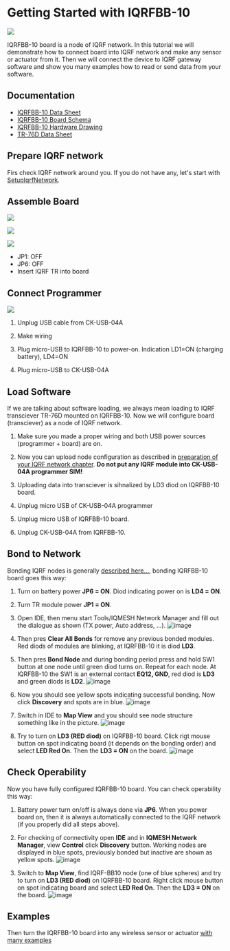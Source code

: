 # Getting Started with IQRFBB-10
![](files/images/iqrfboardSystem.png)

IQRFBB-10 board is a node of IQRF network. In this tutorial we will demonstrate how to connect board into IQRF network and make any sensor or actuator from it.
Then we will connect the device to IQRF gateway software and show you many examples how to read or send data from your software.

## Documentation
* [IQRFBB-10 Data Sheet](files/datasheet/IQRFBB10-Datasheet.pdf)
* [IQRFBB-10 Board Schema](files/datasheet/IQRFBB10-Connectors.pdf)
* [IQRFBB-10 Hardware Drawing](files/datasheet/IQRFBB10_doc_sch.pdf)
* [TR-76D Data Sheet](files/iqrf/TR-76D_datasheet.pdf)

## Prepare IQRF network
Firs check IQRF network around you. If you do not have any, let's start with [SetupIqrfNetwork](SetupIqrfNetwork.md).

## Assemble Board
![](files/datasheet/layout.png)

![](files/images/assemble1.png)

![](files/images/assemble2.png)

* JP1: OFF
* JP6: OFF
* Insert IQRF TR into board

## Connect Programmer
![](files/images/connectProgrammer.png)

1. Unplug USB cable from CK-USB-04A

2. Make wiring

3. Plug micro-USB to IQRFBB-10 to power-on. Indication LD1=ON (charging battery), LD4=ON

4. Plug micro-USB to CK-USB-04A

## Load Software
If we are talking about software loading, we always mean loading to IQRF transciever TR-76D mounted on IQRFBB-10. Now we will configure board (transciever) as a node of IQRF network.

1. Make sure you made a proper wiring and both USB power sources (programmer + board) are on.

2. Now you can upload node configuration as described in [preparation of your IQRF network chapter](SetupIqrfNetwork.md#configure-nodes). **Do not put any IQRF module into CK-USB-04A programmer SIM!**

3. Uploading data into transciever is sihnalized by LD3 diod on IQRFBB-10 board.

4. Unplug micro USB of CK-USB-04A programmer

5. Unplug micro USB of IQRFBB-10 board.

6. Unplug CK-USB-04A from IQRFBB-10.

## Bond to Network
Bonding IQRF nodes is generally [described here...](SetupIqrfNetwork.md#run-network), bonding IQRFBB-10 board goes this way:

1. Turn on battery power **JP6 = ON**. Diod indicating power on is **LD4 = ON**.

2. Turn TR module power **JP1 = ON**.

3. Open IDE, then menu start Tools/IQMESH Network Manager and fill out the dialogue as shown (TX power, Auto address, ...).
![image](files/images/SetupIqrfNetwork/50110959-dfa57780-023b-11e9-981a-a1f883e7cac8.png)

4. Then pres **Clear All Bonds** for remove any previous bonded modules. Red diods of modules are blinking, at IQRFBB-10 it is diod **LD3**.

5. Then pres **Bond Node** and during bonding period press and hold SW1 button at one node until green diod turns on. Repeat for each node. At IQRFBB-10 the SW1 is an external contact **EQ12, GND**, red diod is **LD3** and green diods is **LD2**.
![image](files/images/SetupIqrfNetwork/50111045-1aa7ab00-023c-11e9-9cf2-87ef0281bfc2.png)

6. Now you should see yellow spots indicating successful bonding. Now click **Discovery** and spots are in blue.
![image](files/images/SetupIqrfNetwork/50111460-1e87fd00-023d-11e9-84e3-dad67435fbf2.png)

7. Switch in IDE to **Map View** and you should see node structure something like in the picture.
![image](files/images/SetupIqrfNetwork/50150685-ff31b400-02be-11e9-87ce-2cb083b50bf1.png)

8. Try to turn on **LD3 (RED diod)** on IQRFBB-10 board. Click rigt mouse button on spot indicating board (it depends on the bonding order) and select **LED Red On**. Then the **LD3 = ON** on the board.
![image](files/images/SetupIqrfNetwork/50150771-3a33e780-02bf-11e9-89e6-dce0b8d8afeb.png)

## Check Operability
Now you have fully configured IQRFBB-10 board. You can check operability this way:

1. Battery power turn on/off is always done via **JP6**. When you power board on, then it is always automatically connected to the IQRF network (if you properly did all steps above).

2. For checking of connectivity open **IDE** and in **IQMESH Network Manager**, view **Control** click **Discovery** button. Working nodes are displayed in blue spots, previously bonded but inactive are shown as yellow spots.
![image](files/images/SetupIqrfNetwork/50151376-078aee80-02c1-11e9-9924-8bd87201d565.png)

3. Switch to **Map View**, find IQRF-BB10 node (one of blue spheres) and try to turn on **LD3 (RED diod)** on IQRFBB-10 board. Right click mouse button on spot indicating board and select **LED Red On**. Then the **LD3 = ON** on the board.
![image](files/images/SetupIqrfNetwork/50150771-3a33e780-02bf-11e9-89e6-dce0b8d8afeb.png)

## Examples
Then turn the IQRFBB-10 board into any wireless sensor or actuator [with many examples](/examples)
